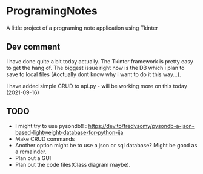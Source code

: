 # ProgramingNotes
A little project of a programing note application using Tkinter

## Dev comment
I have done quite a bit today actually. The Tkinter framework is pretty easy to get the hang of. The biggest issue right now is the DB which i plan to save to local files (Acctually dont know why i want to do it this way...).

I have added simple CRUD to api.py - will be working more on this today (2021-09-16)


## TODO
- I might try to use pysondb!! : https://dev.to/fredysomy/pysondb-a-json-based-lightweight-database-for-python-ija
- Make CRUD commands
- Another option might be to use a json or sql database? Might be good as a remainder.
- Plan out a GUI
- Plan out the code files(Class diagram maybe).  